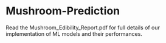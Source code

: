 # Mushroom-Prediction

Read the Mushroom_Edibility_Report.pdf for full details of our implementation of ML models and their performances.
